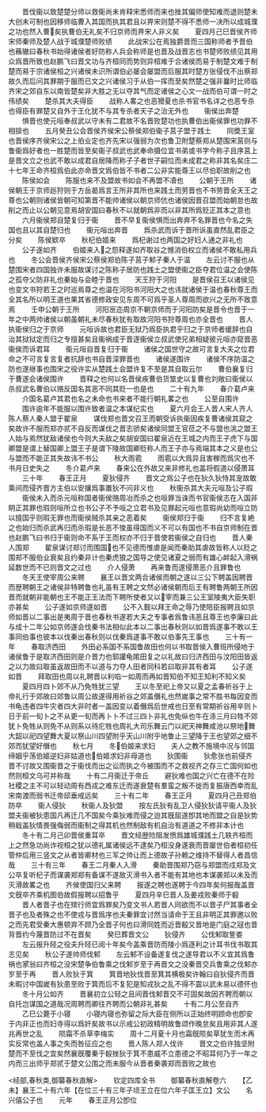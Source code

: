 <!-- { "loadSidebar": true } -->
　　晋伐衞以致楚楚分师以救衞尚未肯释宋悉师而来也挫其偏师使知难而退则楚未大创未可制也因移师临曹入其国而执其君且以畀宋则楚不得不悉师一决所以成城濮之功也然入曹矣执曹伯无礼矣不归京师而畀宋人非义矣
　　夏四月己巳晋侯齐师宋师秦师及楚人战于城濮楚师败绩
　　此战宋公在焉独爵晋而三国称师者予晋伯也蘓辙曰春秋书始得诸侯者好防称人兵会称师是也晋及战晋志也书楚师败绩见其用众爲晋所致也赵鹏飞曰晋文功与齐桓同而势则异桓难于合诸侯而易于制楚文难于制楚而易于宗诸侯桓之兴诸侯未识所谓伯必屡会屡盟而后服其时楚方张侵伐不出蔡郑故久而后问其罪期于服而已文之兴诸侯习于从伯一挥而至矣然楚之强非曩时比师临齐宋之郊自东以南皆楚矣非大胜之无以夺其气而定诸侯之心文一战而伯可谓一时之伟绩矣
　　楚杀其大夫得臣
　　战称人畧之也恶猾夏也杀书官书名详之也恶专杀也得臣有罪楚又自外于王化犹不与其专杀者天子之治无外也
　　衞侯出奔楚
　　惧晋也使元咺奉叔武以守未有二君故不名晋败楚功也执曹伯出衞侯罪也功罪不相揜也
　　五月癸丑公会晋侯齐侯宋公蔡侯郑伯衞子莒子盟于践土
　　同奬王室也晋侯序齐侯宋公之上伯业定也齐先宋以强弱为次也鲁卫附楚蔡郑从楚围宋莒则与鲁衞爲好者也一胜楚而皆至矣衞子叔武也武奉命摄位宜书弟或书字今称子且序莒上是晋文立之也武不敢以成君自居降而称子子者世子嗣位而未成君之称非其名矣庄二十七年王命齐桓爲伯此亦命晋文爲伯皆不书者二公非实能尊王以尽伯职故削之也
　　陈侯如会
　　陈服也来不及盟故书如会不再盟不凟也
　　公朝于王所
　　诸侯朝王于京师廵狩则于方岳曷爲言王所非其所也来践土而劳晋也不书劳晋全天王之尊也公朝则诸侯皆朝可知第晋不能帅诸侯以朝京师伉也诸侯因晋召盟而始朝怠也故削之而止以公朝见意焉胡安国曰春秋不以就朝爲非而以非其所爲贬正其本之意也
　　六月衞侯郑自楚复归于衞
　　晋不早复衞侯惧而出奔奔不名罪晋也今名之失国也且以其自楚归也
　　衞元咺出奔晋
　　爲杀武而诉于晋所诉虽直然乱君臣之分矣
　　陈侯欵卒
　　秋杞伯姬来
　　爲杞谢过也两国之好妇人通之非礼也
　　公子遂如齐
　　伯姬来入之怨释遂如齐取谷之憾消伯权立而诸侯不敢私用兵也
　　冬公会晋侯齐侯宋公蔡侯郑伯陈子莒子邾子秦人于温
　　左云讨不服也从楚围宋者四国独许未服故谋讨之陈称子居防也践土之盟使衞之臣夺君位温之会使陈之孤夺父防非礼也秦始与会睦于晋也
　　天王狩于河阳
　　是晋侯召王以诸侯见也变文书狩若王之时巡焉尊之也温在河阳书河阳大之也讳就诸侯于温也春秋尊王而全其名所以明王道也果其省德修政安见东周不可爲乎圣人尊周而欲兴之无所不致意焉
　　壬申公朝于王所
　　河阳宻迩周京不朝京师而于河阳防矣是晋令也晋于一年之中两帅诸侯以朝虽朝礼未尽春秋犹有取故河阳书狩尊周也亦全晋也
　　晋人执衞侯归之于京师
　　元咺诉故也君臣无狱乃爲臣执君乎归之于京师者缓辞也自治其狱狱定而归之专擅甚矣且衞祸成于晋逐衞侯立叔武使兄弟相疑彼元咺亦窥晋恶衞侯而诉君耳
　　衞元咺自晋复归于衞
　　诸侯之国世守之故可言复大夫之位君命之不可言复言复者抗辞也书自晋深罪晋也
　　诸侯遂围许
　　诸侯不序防温之防也遂继事也围宋之役许实从楚践土会盟许复不至是其自取云尔
　　曹伯襄复归于曹遂会诸侯围许
　　晋释之也何以名晋侯疾曹伯货筮史以复曹也刘敞曰衞侯以杀叔武名曹伯以赂反国名其恶不同其贬一也是也
　　二十有九年
　　春介葛卢来
　　介国名葛卢其君也名之未命也书来者不能行朝礼畧之也
　　公至自围许
　　围许逾年不能服以围许致者温之本谋纪实也
　　夏六月会王人晋人宋人齐人陈人蔡人秦人盟于翟泉
　　谋伐郑也晋文召王而朝受诉执衞因疾复曹诸侯其窥之矣故许不服而郑亦贰不自反而谋伐之晋志骄矣诸侯同盟王官莅之不与盟也洮之盟王人始与焉然犹敌诸侯也今则大夫敌之矣胡安国曰翟泉近在王城之内而王子虎下与国卿盟是谓上替国卿上盟王子是谓下陵故国卿贬称人而王子亦与焉端其本之义是也公与盟而不能正其失故讳不书公
　　秋大雨雹
　　雨雹以大爲异且害稼而爲灾也不书月日史失之
　　冬介葛卢来
　　春来公在外故又来非修礼也盖将假道以侵萧耳
　　三十年
　　春王正月
　　夏狄侵齐
　　晋文之爲公子也在狄久狄恃其宠故敢乘间而侵齐晋方主伯以安攘爲事置狄不问非义也
　　秋衞杀其大夫元咺及公子瑕
　　衞侯未入而杀元咺称国者衞侯赂周冶而杀之也咺罪当诛而书官衞侯志在入国非眀正其罪也瑕则咺所立也书公子不予咺之立君书及见罪起元咺也意瑕尚幼而咺立防以擅国乎则瑕无罪也而衞侯贼杀其亲之恶着矣
　　衞侯郑归于衞
　　归不言复絶之也始归而杀武再归而杀瑕是长恶不悛虽得国而义不可以有国也不书自京师制在晋也赵鹏飞曰书归于衞则命不系于王而权亦不归于晋使若衞侯之自归也
　　晋人秦人围郑
　　翟泉谋讨郑讨而围国也不见德而惟虐是闻而秦助其虐故皆称人以贬之围郑不服伯业衰矣且约秦非计也秦虎狼之国导之使见诸夏之弱而有雄心衅起入滑祸延数世而不已则晋文之过也
　　介人侵萧
　　再来鲁而遂侵萧恶介且罪鲁也
　　冬天王使宰周公来聘
　　襄王以晋文两合诸侯而朝之遂以三公下聘盖因聘晋而歴聘朝王之诸侯非特聘鲁也礼虽有王聘之文然必诸侯朝而后王有聘鲁两朝王所因晋而就朝非能朝也王不能正王法而下聘所使者又以宰而兼三公王室陵夷大臣失职亦甚矣
　　公子遂如京师遂如晋
　　公不入觐以拜王命之辱乃使陪臣报聘且如京师如晋以二事出是夷周于晋也春秋书遂若大夫之专事者爲鲁讳恶且尊王也李廉曰此与成十二年公如京师遂会伐秦书法相似此本以二事出春秋则以如晋爲遂事不敢以王事同伯事也彼本以伐秦出春秋则以伐秦爲遂事不敢以伯事先王事也
　　三十有一年
　　春取济西田
　　外田必系国不系国鲁故田也何以书取晋侯入曹班所侵地于诸侯鲁于是取济西田则是介晋力也郓讙龟隂田复之以礼故曰归济西田与汶阳田皆返之以力故曰取虽返故田而不以道与力夺人田者同科若曰取非其有者耳
　　公子遂如晋
　　拜取田也周以礼聘晋以利啗一如周而再如晋知伯不知王知利不知义矣
　　夏四月四卜郊不从乃免牲犹三望
　　王以冬至祀上帝又以夏之孟春祈谷于上帝礼行于郊故曰郊鲁以周公故遂得用祈谷之郊盖僭礼也然嵗事之常不胜书每因变而书龟违者四牛灾者四大非时者一盖因变以着僭爲后世戒也日至有常期祈谷用辛则卜日于前一旬卜之不从更一旬而再卜卜不过三四卜非礼也免纵也牛在涤三月曰牲不郊犹卜免牲从则免不从则系以待庀牲也周礼大司乐舞云门以祀天神舞咸池以祭地舞大韶以祀四望舞大夏以祭山川四望附乎天山川附乎地鲁止三望降于王也望郊之细不郊而犹望好僭也
　　秋七月
　　冬伯姬来求妇
　　夫人之教不施境中况与邻国缔姻乎荡伯姬逆妇非姑道也伯姬求妇非母道也
　　狄围衞
　　狄愈张也前侵齐晋不讨故又围衞晋之于衞伐而出之讼而执之今被围而不之救视齐之存三亡国何如也然则桓文乌可并称哉
　　十有二月衞迁于帝丘
　　避狄难也国之兴亡在德不在险社稷之主不可以轻动周有西戎之难东迁而遂衰楚有羣蛮之叛不徙而复振唐西幸而乱宋南渡而弱书迁帝邱垂戒远矣
　　三十有二年
　　春王正月
　　夏四月己丑郑伯防卒
　　衞人侵狄
　　秋衞人及狄盟
　　按左氏狄有乱卫人侵狄狄请平衞人及狄盟夫衞被狄患国凡再迁几不国矣今乘狄难而侵之迨其旣屈遂卽其地而盟之自是狄势稍戢盖狄情畏强侮弱而衞制之得其机也然制敌有机自治有道道之不修非本计也
　　冬十有二月己卯晋侯重耳卒
　　晋文经歴险阻发愤爲雄城濮践土几轶齐桓而上之然急功尚诈视桓之犹以德礼属诸侯远不逮矣乃桓没身遂衰而晋屡世伯者桓初任管仲后用三竖文之从者皆卿材也三军之帅让而上德故子孙赖之维持不替得人者昌信哉
　　三十有三年
　　春王二月秦人入滑
　　秦助晋围郑乃窃与郑盟而戍郑及文公卒复听杞子而谋袭郑郑有备谋不遂故灭滑书入者不能有其地也本谋袭郑以未及而灭滑故畧之也
　　齐侯使国归父来聘
　　报遂之聘也遂聘于今四年矣何报哉盖晋文旣卒齐乘机图伯故假报聘以招鲁乎
　　夏四月辛巳晋人及姜戎败秦师于殽
　　晋人者晋子也在殡行师宜爲罪矣乃变文书人若晋人同欲而不以晋子尸其事者全晋子也及者殊之也不使戎与晋爲序也夫秦罪宜讨然当请命于王且非明正其罪邀以败之而先君受秦大惠顿弃不顾乃全晋子何也曰滑同姓而近晋殽又晋地是门庭之冦也昔背晋约今蔑晋防过不在晋矣
　　癸巳葬晋文公
　　狄侵齐
　　公伐邾取訾娄
　　左云报升陉之役夫升陉已阅十年矣今盖乘晋防而陵小爲逐利之计耳书伐书取其志见矣
　　秋公子遂帅师伐邾
　　左云邾不设备遂复伐之遂导君以不义宜其爲鲁祸也家翁曰齐桓之没宋楚争伯鲁乘之伐邾岁至于再晋文之没秦晋交兵鲁乘之伐邾亦岁至于再
　　晋人败狄于箕
　　箕晋地狄伐晋至箕其横极矣许翰曰自狄侵齐而晋未暇讨中国嵗有狄患至败于箕而后不复犯是知戎狄之乱不得不震以武未易以德怀也
　　冬十月公如齐
　　晋襄初立公轻之且间晋伐邾晋交不可固矣故因齐聘而朝以自托岂谋国之道哉况周聘而卿往齐聘而公朝非礼甚矣
　　十有二月公至自齐
　　乙巳公薨于小寝
　　小寝内寝也弥留之际大臣在侧所以正始终明顾命也卽安于内非正也而妇寺得以爲奸矣故书以示戒公初政精明故鲁颂作晚怠矣且用非其人遂兆再世之乱
　　陨霜不杀草李梅实
　　周十二月夏十月也霜旣陨矣草犹生而木再实反常也盖人事之失而咎征应之也
　　晋人陈人郑人伐许
　　晋文之伯许独坚附楚而不至伐之宜矣然襄旣覆秦于殽挫狄于箕不患威不立患德之不昭耳何乃于一年之内而三出师乎郑贰于楚文公围之而未服今从晋者秦袭郑而晋败之故也

<经部,春秋类,御纂春秋直解>
　　钦定四库全书
　　御纂春秋直解卷六
　　【乙未】襄王二十有六年【在位三十有三年子顷王立在位六年子匡王立】文公
　　名兴僖公子也
　　元年
　　春王正月公卽位
